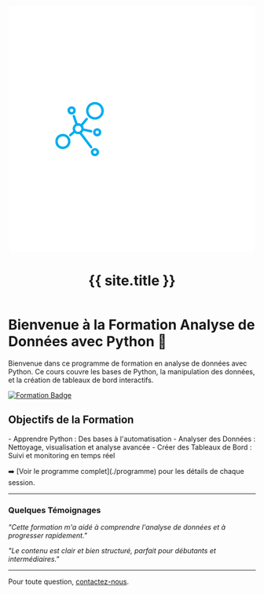 <header>
  <img src="./assets/images/Sans_fond_1.png" alt="Logo" class="logo" />
  <h1>{{ site.title }}</h1>
</header>

<h1>Bienvenue à la Formation Analyse de Données avec Python 🎉</h1>

<p>Bienvenue dans ce programme de formation en analyse de données avec Python. Ce cours couvre les bases de Python, la manipulation des données, et la création de tableaux de bord interactifs.</p>

[![Formation Badge](https://img.shields.io/badge/Formation-Analyse%20de%20Données%20avec%20Python-blue?style=for-the-badge)](https://github.com/username/repo)

<h2>Objectifs de la Formation</h2>
<p>
- Apprendre Python : Des bases à l'automatisation
- Analyser des Données : Nettoyage, visualisation et analyse avancée
- Créer des Tableaux de Bord : Suivi et monitoring en temps réel
</p>
➡️ [Voir le programme complet](./programme) pour les détails de chaque session.

---

<h3>Quelques Témoignages</h3>

_"Cette formation m'a aidé à comprendre l'analyse de données et à progresser rapidement."_

_"Le contenu est clair et bien structuré, parfait pour débutants et intermédiaires."_

---

Pour toute question, [contactez-nous](./contact).
